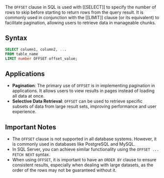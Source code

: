 The `OFFSET` clause in SQL is used with [[SELECT]] to specify the number of rows to skip before starting to return rows from the query result. It is commonly used in conjunction with the [[LIMIT]] clause (or its equivalent) to facilitate pagination, allowing users to retrieve data in manageable chunks.

## Syntax
```sql
SELECT column1, column2, ...
FROM table_name
LIMIT number OFFSET offset_value;
```

## Applications

- **Pagination**: The primary use of `OFFSET` is in implementing pagination in applications. It allows users to view results in pages instead of loading all data at once.
- **Selective Data Retrieval**: `OFFSET` can be used to retrieve specific subsets of data from large result sets, improving performance and user experience.

## Important Notes

- The `OFFSET` clause is not supported in all database systems. However, it is commonly used in databases like PostgreSQL and MySQL.
- In SQL Server, you can achieve similar functionality using the `OFFSET ... FETCH NEXT` syntax.
- When using `OFFSET`, it is important to have an `ORDER BY` clause to ensure consistent results, especially when dealing with large datasets, as the order of the rows may not be guaranteed without it.